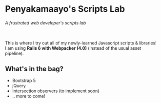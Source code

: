 # Penyakamaayo's Scripts Lab
###### A frustrated web developer's scripts lab
<br/>
This is where I try out all of my newly-learned Javascript scripts & libraries! <br/>
I am using <strong>Rails 6 with Webpacker (4.0)</strong> (instead of the usual asset pipeline).

## What's in the bag?
- Bootstrap 5
- jQuery
- Intersection observers (to implement soon)
- .. more to come!
